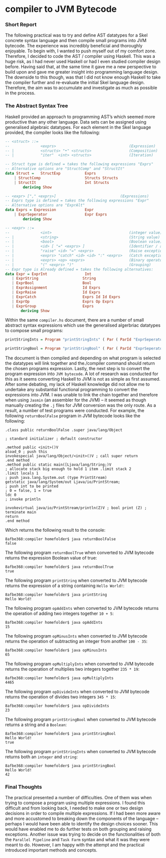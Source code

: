 # compiler to JVM Bytecode

### Short Report

The following practical was to try and define AST datatypes for a Skel concrete syntax language and then compile small programs into JVM bytecode. The experience was incredibly beneficial and thoroughly enjoyable. To begin with, I wanted to push myself out of my comfort zone. Therefore, I decided to code the AST / compiler using Haskell. This was a huge risk, as I had never used Haskell or had I even studied compiler design before. Having said that, at the same time it gave me a new perspective to build upon and gave me greater insight into programming language design. The downside to this though, was that I did not know enough Haskell to take the compiler further and re-evaluate the initial Skel language design. Therefore, the aim was to accumulate and investigate as much as possible in the process.

### The Abstract Syntax Tree

Haskell provided an approach to programming AST’s which seemed more productive than any other language. Data sets can be assigned using generalised algebraic datatypes. For each element in the Skel language provided, the compiler looks like the following:

```Haskell
-- <struct> ::=
--				<exprs>									(Expression)
-- |			<structs> "•" <structs>					(Composition)
-- |			"iter"	<int> <structs>					(Iteration)

-- Struct type is defined = takes the following expressions "Exprs"
-- Alternative options are "StructComp" and "StructIt"
data Struct = 	StructExp			Exprs
	| StructComp					Structs Structs
	| StructIt						Int Structs
	    deriving Show
```
```Haskell
-- <expr> ["," <exprs>]								(Expressions)
-- Exprs type is defined = takes the following expressions "Expr"
-- Alternative options are "ExprAlt"
data Exprs = Expression 			Expr
	| ExprSeperator					Expr Exprs						
	    deriving Show
 ```
 
 ```Haskell
 -- <expr> ::=
--				<int>									(integer value)
-- |			<string>								(String value)
-- |			<bool>									(Boolean value)
-- |			<id> [ "=" <exprs> ]					(Identifier / assignment)
-- |			"raise" <id> "=" <exprs>				(Raise exception)	
-- |			<exprs> "catch" <id> <id> ":" <exprs>	(Catch exception)
-- |			<exprs> <op> <exprs>					(Binary operator)
-- |			"(" <exprs> ")"							(Grouping)
-- Expr type is Already defined = takes the following alternatives:
data Expr = ExprInt 				Int
	| ExprString					String
	| ExprBool						Bool
	| ExprAssignment				Id Exprs
	| ExprRaise						Id Exprs
	| ExprCatch						Exprs Id Id Exprs
	| ExprOp						Exprs Op Exprs
	| ExprGroup						Exprs
	    deriving Show
```
Within the same ```compiler.hs``` document, there are a number of small abstract syntax expressions which use the generalised algerbriac datatypes to compose small programs:
```Haskell
printStringInts = Program "printStringInts" ( Par ( ParId "ExprSeperator" ( Struct ( StructExp ( ExprSeperator ( ( ExprString "Hello World!" ) ) ( Expression(ExprInt42)) ) ) )))

printStringBool = Program "printStringBool" ( Par ( ParId "ExprSeperator" ( Struct ( StructExp ( ExprSeperator ( ( ExprString "Hello World!" ) ) ( Expression(ExprBoolTrue)) ) ) )))
```

The document is then compiled and depending on what program is selected the datatypes will link together and the./compiler command should return the chosen programs expression. Lastly, the next step is to convert the program expression into ```JVM bytecode```. A lot of research was conducted for this as it seems converting Haskell to JVM is not as simple as first assumed. After some debating, my lack of Haskell knowledge did not allow me to undertake any substantial functional programming to convert the expressions into JVM. I was unable to link the chain together and therefore when using ```Jasmin``` (an assembler for the JVM) – it seemed as though manually creating the ```.j``` files for JVM conversion was the only route. As a result, a number of test programs were conducted. For example, the following ```returnBoolFalse``` program in JVM bytecode looks like the following:

```Jasmin
.class public returnBoolFalse .super java/lang/Object

; standard initializer ; default constructor

.method public <init>()V
aload_0 ; push this
invokespecial java/lang/Object/<init>()V ; call super return
.end method
.method public static main([Ljava/lang/String;)V
; allocate stack big enough to hold 1 item .limit stack 2
.limit locals 1
; push java.lang.System.out (type PrintStream)
getstatic java/lang/System/out Ljava/io/PrintStream;
; push int to be printed
; 0 = false, 1 = true
ldc 0
; invoke println

invokevirtual java/io/PrintStream/println(Z)V ; bool print (Z) ; terminate main
return
.end method
```

Which returns the following result to the console:
```Jasmin
8afbe368:compiler homefolder$ java returnBoolFalse
false
```

The following program ```returnBoolTrue``` when converted to JVM bytecode returns the expression Boolean value of true:
```
8afbe368:compiler homefolder$ java returnBoolTrue
true
```
The following program ```printString``` when converted to JVM bytecode returns the expression of a string containing ```Hello World!```:
```
8afbe368:compiler homefolder$ java printString
Hello World!
```
The following program ```opAddInts``` when converted to JVM bytecode returns the operation of adding two integers together ```10 + 5```:
```
8afbe368:compiler homefolder$ java opAddInts
15
```
The following program ```opMinusInts``` when converted to JVM bytecode returns the operation of subtracting an integer from another ```100 - 35```:
```
8afbe368:compiler homefolder$ java opMinusInts
65
```
The following program ```opMultiplyInts``` when converted to JVM bytecode returns the operation of multiplies two integers together ```235 * 19```:
```
8afbe368:compiler homefolder$ java opMultiplyInts
4465
```
The following program ```opDivideInts``` when converted to JVM bytecode returns the operation of divides two integers ```345 * 15```:

```
8afbe368:compiler homefolder$ java opDivideInts
23
```

The following program ```printStringBool``` when converted to JVM bytecode returns a string and a ```Boolean```:
```
8afbe368:compiler homefolder$ java printStringBool
Hello World!
true
```
The following program ```printStringInts``` when converted to JVM bytecode returns both an ```integer``` and ```string```:
```
8afbe368:compiler homefolder$ java printStringBool
Hello World!
42
```

### Final Thoughts

The practical presented a number of difficulties. One of them was when trying to compose a program using multiple expressions. I found this difficult and from looking back, I needed to make one or two design decisions in order to compile multiple expressions. If I had been more aware and more accustomed to breaking down the components of the language – perhaps I would have been able to identify the design choices sooner. This would have enabled me to do further tests on both grouping and raising exceptions. Another issue was trying to decide on the functionalities of both the ```Parallel Pipeline``` and ```Task Farm``` syntax and what it was they were meant to do. However, I am happy with the attempt and the practical introduced important methods and concepts.
